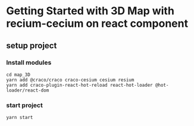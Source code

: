 # Getting Started with 3D Map with recium-cecium on react component

## setup project

### Install modules

```
cd map_3D
yarn add @craco/craco craco-cesium cesium resium
yarn add craco-plugin-react-hot-reload react-hot-loader @hot-loader/react-dom
```

### start project
```
yarn start
```


